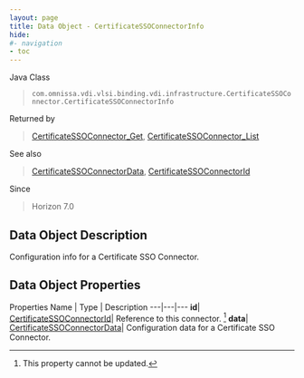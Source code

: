 ```yaml
---
layout: page
title: Data Object - CertificateSSOConnectorInfo
hide:
#- navigation
- toc
---
```






Java Class
> `com.omnissa.vdi.vlsi.binding.vdi.infrastructure.CertificateSSOConnector.CertificateSSOConnectorInfo`

Returned by
> [CertificateSSOConnector_Get](vdi.infrastructure.CertificateSSOConnector.md#get), [CertificateSSOConnector_List](vdi.infrastructure.CertificateSSOConnector.md#list)

See also
> [CertificateSSOConnectorData](vdi.infrastructure.CertificateSSOConnector.CertificateSSOConnectorData.md), [CertificateSSOConnectorId](vdi.entity.CertificateSSOConnectorId.md)

Since
> Horizon 7.0


## Data Object Description

Configuration info for a Certificate SSO Connector.

## Data Object Properties
Properties
Name |  Type |  Description
---|---|---
**id**| [CertificateSSOConnectorId](vdi.entity.CertificateSSOConnectorId.md)|  Reference to this connector. [^2]
**data**| [CertificateSSOConnectorData](vdi.infrastructure.CertificateSSOConnector.CertificateSSOConnectorData.md)|  Configuration data for a Certificate SSO Connector.
 


 


[^2]: This property cannot be updated.